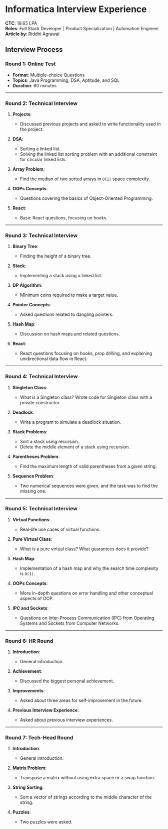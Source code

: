 # Informatica Interview Experience

**CTC**: 19.65 LPA <br/>
**Roles**: Full Stack Developer | Product Specialization | Automation Engineer<br/>
**Article by**: Riddhi Agrawal

## Interview Process

### Round 1: Online Test

- **Format**: Multiple-choice Questions
- **Topics**: Java Programming, DSA, Aptitude, and SQL
- **Duration**: 60 minutes

---

### Round 2: Technical Interview

1. **Projects**:

   - Discussed previous projects and asked to write functionality used in the project.

2. **DSA**:

   - Sorting a linked list.
   - Solving the linked list sorting problem with an additional constraint for circular linked lists.

3. **Array Problem**:

   - Find the median of two sorted arrays in `O(1)` space complexity.

4. **OOPs Concepts**:

   - Questions covering the basics of Object-Oriented Programming.

5. **React**:
   - Basic React questions, focusing on hooks.

---

### Round 3: Technical Interview

1. **Binary Tree**:

   - Finding the height of a binary tree.

2. **Stack**:

   - Implementing a stack using a linked list.

3. **DP Algorithm**:

   - Minimum coins required to make a target value.

4. **Pointer Concepts**:

   - Asked questions related to dangling pointers.

5. **Hash Map**:

   - Discussion on hash maps and related questions.

6. **React**:
   - React questions focusing on hooks, prop drilling, and explaining unidirectional data flow in React.

---

### Round 4: Technical Interview

1. **Singleton Class**:

   - What is a Singleton class? Wrote code for Singleton class with a private constructor.

2. **Deadlock**:

   - Write a program to simulate a deadlock situation.

3. **Stack Problems**:

   - Sort a stack using recursion.
   - Delete the middle element of a stack using recursion.

4. **Parentheses Problem**:

   - Find the maximum length of valid parentheses from a given string.

5. **Sequence Problem**:
   - Two numerical sequences were given, and the task was to find the missing one.

---

### Round 5: Technical Interview

1. **Virtual Functions**:

   - Real-life use cases of virtual functions.

2. **Pure Virtual Class**:

   - What is a pure virtual class? What guarantees does it provide?

3. **Hash Map**:

   - Implementation of a hash map and why the search time complexity is `O(1)`.

4. **OOPs Concepts**:

   - More in-depth questions on error handling and other conceptual aspects of OOP.

5. **IPC and Sockets**:
   - Questions on Inter-Process Communication (IPC) from Operating Systems and Sockets from Computer Networks.

---

### Round 6: HR Round

1. **Introduction**:

   - General introduction.

2. **Achievement**:

   - Discussed the biggest personal achievement.

3. **Improvements**:

   - Asked about three areas for self-improvement in the future.

4. **Previous Interview Experience**:
   - Asked about previous interview experiences.

---

### Round 7: Tech-Head Round

1. **Introduction**:

   - General introduction.

2. **Matrix Problem**:

   - Transpose a matrix without using extra space or a swap function.

3. **String Sorting**:

   - Sort a vector of strings according to the middle character of the string.

4. **Puzzles**:
   - Two puzzles were asked.
